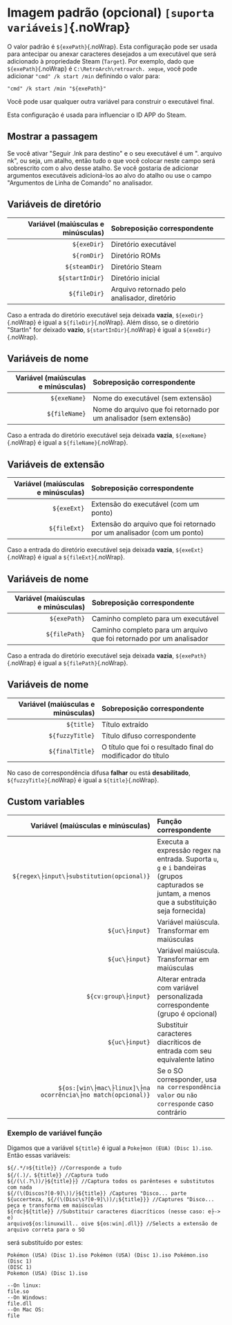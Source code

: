# Imagem padrão (opcional) `[suporta variáveis]`{.noWrap}

O valor padrão é `${exePath}`{.noWrap}. Esta configuração pode ser usada para antecipar ou anexar caracteres desejados a um executável que será adicionado à propriedade Steam (`Target`). Por exemplo, dado que `${exePath}`{.noWrap} é `C:\RetroArch\retroarch. xeque`, você pode adicionar `"cmd" /k start /min` definindo o valor para:

```
"cmd" /k start /min "${exePath}"
```

Você pode usar qualquer outra variável para construir o executável final.

Esta configuração é usada para influenciar o ID APP do Steam.

## Mostrar a passagem

Se você ativar "Seguir .lnk para destino" e o seu executável é um ". arquivo nk", ou seja, um atalho, então tudo o que você colocar neste campo será sobrescrito com o alvo desse atalho. Se você gostaria de adicionar argumentos executáveis adicioná-los ao alvo do atalho ou use o campo "Argumentos de Linha de Comando" no analisador.

## Variáveis de diretório

| Variável (maiúsculas e minúsculas) | Sobreposição correspondente                  |
| ---------------------------------: | :------------------------------------------- |
|                        `${exeDir}` | Diretório executável                         |
|                        `${romDir}` | Diretório ROMs                               |
|                      `${steamDir}` | Diretório Steam                              |
|                    `${startInDir}` | Diretório inicial                            |
|                       `${fileDir}` | Arquivo retornado pelo analisador, diretório |

Caso a entrada do diretório executável seja deixada **vazia**, `${exeDir}`{.noWrap} é igual a `${fileDir}`{.noWrap}. Além disso, se o diretório "StartIn" for deixado **vazio**, `${startInDir}`{.noWrap} é igual a `${exeDir}`{.noWrap}.

## Variáveis de nome

| Variável (maiúsculas e minúsculas) | Sobreposição correspondente                                        |
| ---------------------------------: | :----------------------------------------------------------------- |
|                       `${exeName}` | Nome do executável (sem extensão)                                  |
|                      `${fileName}` | Nome do arquivo que foi retornado por um analisador (sem extensão) |

Caso a entrada do diretório executável seja deixada **vazia**, `${exeName}`{.noWrap} é igual a `${fileName}`{.noWrap}.

## Variáveis de extensão

| Variável (maiúsculas e minúsculas) | Sobreposição correspondente                                            |
| ---------------------------------: | :--------------------------------------------------------------------- |
|                        `${exeExt}` | Extensão do executável (com um ponto)                                  |
|                       `${fileExt}` | Extensão do arquivo que foi retornado por um analisador (com um ponto) |

Caso a entrada do diretório executável seja deixada **vazia**, `${exeExt}`{.noWrap} é igual a `${fileExt}`{.noWrap}.

## Variáveis de nome

| Variável (maiúsculas e minúsculas) | Sobreposição correspondente                                          |
| ---------------------------------: | :------------------------------------------------------------------- |
|                       `${exePath}` | Caminho completo para um executável                                  |
|                      `${filePath}` | Caminho completo para um arquivo que foi retornado por um analisador |

Caso a entrada do diretório executável seja deixada **vazia**, `${exePath}`{.noWrap} é igual a `${filePath}`{.noWrap}.

## Variáveis de nome

| Variável (maiúsculas e minúsculas) | Sobreposição correspondente                                 |
| ---------------------------------: | :---------------------------------------------------------- |
|                         `${title}` | Título extraído                                             |
|                    `${fuzzyTitle}` | Título difuso correspondente                                |
|                    `${finalTitle}` | O título que foi o resultado final do modificador do título |

No caso de correspondência difusa **falhar** ou está **desabilitado**, `${fuzzyTitle}`{.noWrap} é igual a `${title}`{.noWrap}.

## Custom variables

|                           Variável (maiúsculas e minúsculas) | Função correspondente                                                                                                                           |
| -----------------------------------------------------------: | :---------------------------------------------------------------------------------------------------------------------------------------------- |
|                    `${regex\├input\├substitution(opcional)}` | Executa a expressão regex na entrada. Suporta `u`, `g` e `i` bandeiras (grupos capturados se juntam, a menos que a substituição seja fornecida) |
|                                               `${uc\├input}` | Variável maiúscula. Transformar em maiúsculas                                                                                                   |
|                                               `${uc\├input}` | Variável maiúscula. Transformar em maiúsculas                                                                                                   |
|                                         `${cv:group\├input}` | Alterar entrada com variável personalizada correspondente (grupo é opcional)                                                                    |
|                                               `${uc\├input}` | Substituir caracteres diacríticos de entrada com seu equivalente latino                                                                         |
| `${os:[win\├mac\├linux]\├na ocorrência\├no match(opcional)}` | Se o SO corresponder, usa `na correspondência valor` ou `não corresponde` caso contrário                                                        |

### Exemplo de variável função

Digamos que a variável `${title}` é igual a `Poke├mon (EUA) (Disc 1).iso`. Então essas variáveis:

```
${/.*/➲${title}} //Corresponde a tudo
${/(.)/，${title}} //Captura tudo
${/(\(.?\))/├${title}├} //Captura todos os parênteses e substitutos com nada
${/(\(Discos?[0-9]\))/├${title}} /Captures "Disco... parte
${uccerteza, ${/(\(Disc\s?[0-9]\))/¡${title}}} //Captures "Disco... peça e transforma em maiúsculas
${rdc├${title}} //Substituir caracteres diacríticos (nesse caso: e├-> e)
arquivo${os:linuxwill.. oive ${os:win|.dll}} //Selects a extensão de arquivo correta para o SO
```

será substituído por estes:

```
Pokémon (USA) (Disc 1).iso Pokémon (USA) (Disc 1).iso Pokémon.iso
(Disc 1)
(DISC 1)
Pokemon (USA) (Disc 1).iso

--On linux:
file.so
--On Windows:
file.dll
--On Mac OS:
file
```
